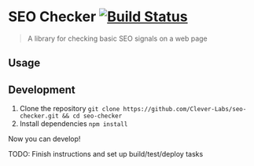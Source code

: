 # SEO Checker [![Build Status](https://travis-ci.org/Clever-Labs/seo-checker.svg?branch=master)](https://travis-ci.org/Clever-Labs/seo-checker)

> A library for checking basic SEO signals on a web page

## Usage

## Development

1. Clone the repository `git clone https://github.com/Clever-Labs/seo-checker.git && cd seo-checker`
2. Install dependencies `npm install`

Now you can develop!

TODO: Finish instructions and set up build/test/deploy tasks